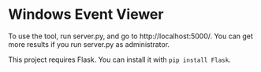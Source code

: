 # Windows Event Viewer

To use the tool, run server.py, and go to http://localhost:5000/.
You can get more results if you run server.py as administrator.

This project requires Flask. You can install it with `pip install Flask`.
